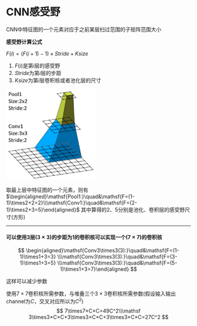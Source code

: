 # CNN感受野

CNN中特征图的一个元素对应于之前某层扫过范围的子矩阵范围大小

**感受野计算公式**

$F(i)=(F(i+1)-1)\times Stride+Ksize$

1. $F(i)$是第$i$层的感受野
2. $Stride$为第$i$层的步距
3. $Ksize$为第$i$层卷积核或者池化层的尺寸

<img src="./assets/image-20241015210459378.png" alt="image-20241015210459378" style="zoom: 33%;" />

取最上层中特征图的一个元素，则有$\begin{aligned}\mathsf{Pool1:}\quad&\mathsf{F=(1-1)\times2+2=2}\\\mathsf{Conv1:}\quad&\mathsf{F=(2-1)\times2+3=5}\end{aligned}$   其中算得的$2、5$分别是池化、卷积层的感受野尺寸(方形)

---

#### 可以使用$3$层$(3\times3)$的步距为1的卷积核可以实现一个$(7\times7)$的卷积核

$$
\begin{aligned}\mathsf{Conv3\times3(3):}\quad&\mathsf{F=(1-1)\times1+3=3}
\\\mathsf{Conv3\times3(3):}\quad&\mathsf{F=(3-1)\times1+3=5}
\\\mathsf{Conv3\times3(3):}\quad&\mathsf{F=(5-1)\times1+3=7}\end{aligned}
$$

这样可以减少参数

使用$7\times7$卷积核所需参数，与堆叠三个$3\times3$卷积核所需参数(假设输入输出channel为$C$，交叉对应所以为$C^2$)
$$
7\times7×C×C=49C^2\\\mathsf
3\times3×C×C+3\times3×C×C+3\times3×C×C=27C^2
$$
